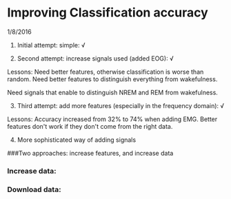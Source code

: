 Improving Classification accuracy
=================================

1/8/2016

1) Initial attempt: simple: √

2) Second attempt: increase signals used (added EOG): √

Lessons: 
Need better features, otherwise classification is worse than random.
Need better features to distinguish everything from wakefulness.

Need signals that enable to distinguish NREM and REM from wakefulness.

3) Third attempt: add more features (especially in the frequency domain): √

Lessons: 
Accuracy increased from 32% to 74% when adding EMG. 
Better features don't work if they don't come from the right data.

4) More sophisticated way of adding signals

###Two approaches: increase features, and increase data

### Increase data:

### Download data: 